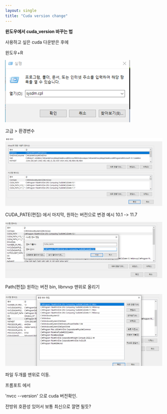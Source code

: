 ```yaml
---
layout: single
title: "Cuda version change"
---
```


**윈도우에서 cuda_version 바꾸는 법**

사용하고 싶은 cuda 다운받은 후에

윈도우+R



![image-20220930004052160](../images/2022-09-30-Cuda_version_change/image-20220930004052160.png)



고급 > 환경변수

![image-20220930004124366](../images/2022-09-30-Cuda_version_change/image-20220930004124366.png)





CUDA_PATE(편집) 에서 마지막, 원하는 버전으로 변경 예시 10.1 -> 11.7

![image-20220930004202164](../images/2022-09-30-Cuda_version_change/image-20220930004202164.png)

Path(편집) 원하는 버전 bin, libnvvp 맨위로 올리기

![image-20220930011135070](../images/2022-09-30-Cuda_version_change/image-20220930011135070.png)

파일 두개를 맨위로 이동.

프롬포트 에서 

'nvcc --version' 으로 cuda 버전확인.



전방위 호환성 있어서 보통 최신으로 깔면 될듯?













